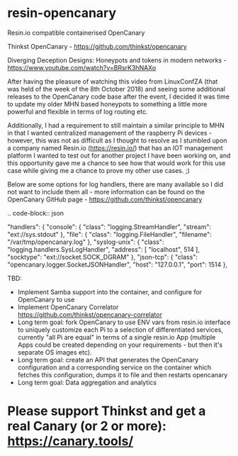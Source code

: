 # resin-opencanary

Resin.io compatible containerised OpenCanary

Thinkst OpenCanary - https://github.com/thinkst/opencanary

Diverging Deception Designs: Honeypots and tokens in modern networks - https://www.youtube.com/watch?v=BRsrK3hNAXo

After having the pleasure of watching this video from LinuxConfZA (that was held of the week of the 8th October 2018) and seeing some additional releases to the OpenCanary code base after the event, I decided it was time to update my older MHN based honeypots to something a little more powerful and flexible in terms of log routing etc.

Additionally, I had a requirement to still maintain a similar principle to MHN in that I wanted centralized management of the raspberry Pi devices - however, this was not as difficult as I thought to resolve as I stumbled upon a company named Resin.io (https://resin.io/) that has an IOT management platform I wanted to test out for another project I have been working on, and this opportunity gave me a chance to see how that would work for this use case while giving me a chance to prove my other use cases. ;)

Below are some options for log handlers, there are many available so I did not want to include them all - more information can be found on the OpenCanary GitHub page - https://github.com/thinkst/opencanary

.. code-block:: json

"handlers": {
            "console": {
                "class": "logging.StreamHandler",
                "stream": "ext://sys.stdout"
            },
            "file": {
                "class": "logging.FileHandler",
                "filename": "/var/tmp/opencanary.log"
            },
            "syslog-unix": {
                "class": "logging.handlers.SysLogHandler",
                "address": [
                    "localhost",
                    514
                ],
                "socktype": "ext://socket.SOCK_DGRAM"
            },
            "json-tcp": {
                "class": "opencanary.logger.SocketJSONHandler",
                "host": "127.0.0.1",
                "port": 1514
            },



TBD:

* Implement Samba support into the container, and configure for OpenCanary to use
* Implement OpenCanary Correlator https://github.com/thinkst/opencanary-correlator
* Long term goal: fork OpenCanary to use ENV vars from resin.io interface to uniquely customize each Pi to a selection of differentiated services, currently "all Pi are equal" in terms of a single resin.io App (multiple Apps could be created depending on your requirements - but then it's separate OS images etc).
* Long term goal: create an API that generates the OpenCanary configuration and a corresponding service on the container which fetches this configuration, dumps it to file and then restarts opencanary
* Long term goal: Data aggregation and analytics

# Please support Thinkst and get a real Canary (or 2 or more): https://canary.tools/ 




